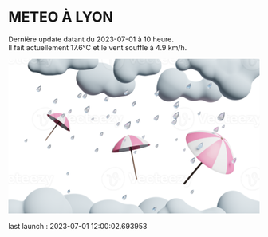 # METEO À LYON

Dernière update datant du 2023-07-01 à 10 heure.  
Il fait actuellement 17.6°C et le vent souffle à 4.9 km/h.      

![](./.github/rain.png)

last launch : 2023-07-01 12:00:02.693953

